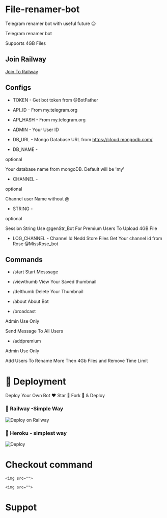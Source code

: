 # File-renamer-bot
Telegram renamer bot with useful future 😉


Telegram renamer bot

Supports 4GB Files 

## Join Railway

<a href="https://railway.app?referralCode=RFr_Ev">Join To Railway</a>

## Configs 

* TOKEN  - Get bot token from @BotFather

* API_ID        - From my.telegram.org 

* API_HASH      - From my.telegram.org 

* ADMIN         - Your User ID 

* DB_URL  - Mongo Database URL from https://cloud.mongodb.com/

* DB_NAME  -

optional

Your database name from mongoDB. Default will be 'my'

* CHANNEL        -

optional

Channel user Name without @

* STRING - 

optional

Session String Use @genStr_Bot For Premium Users To Upload 4GB File

* LOG_CHANNEL - Channel Id Nedd Store Files Get Your channel id from Rose @MissRose_bot

## Commands

* /start Start Messsage 

* /viewthumb View Your Saved thumbnail

* /delthumb Delete Your Thumbnail

* /about About Bot 

* /broadcast

Admin Use Only

Send Message To All Users

* /addpremium

Admin Use Only

Add Users To Rename More Then 4Gb Files and Remove Time Limit 

# 🚀 Deployment

Deploy Your Own Bot ♥️ Star 🌟 Fork 🍴 & Deploy

### 💜 Railway -Simple Way

![Deploy on Railway](https://railway.app/new/template/4x-y8J?referralCode=RFr_Ev)

### 💜 Heroku - simplest way

![Deploy](https://heroku.com/deploy?templatehttps://github.com/KATTATHIRSSUR/File-renamer-bot)

#  Checkout command

<p align="center">

    <img src="">

</p>

<p align="center">

    <img src="">

</p>

# Suppot

<a href="https://t.me/India"><img src=""></a>

<a href="https://t.me/India"><img src="">
